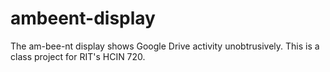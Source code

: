 # ambeent-display
The am-bee-nt display shows Google Drive activity unobtrusively. This is a class project for RIT's HCIN 720.
